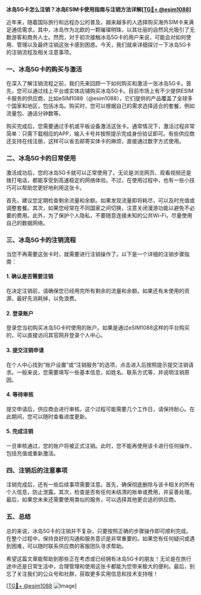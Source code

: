 **冰岛5G卡怎么注销？冰岛ESIM卡使用指南与注销方法详解[[TG💪+ @esim1088](https://t.me/s/esim1088)]**

近年来，随着国际旅行和远程办公的普及，越来越多的人选择购买海外SIM卡来满足通信需求。其中，冰岛作为北欧的一颗璀璨明珠，以其壮丽的自然风光吸引了无数游客和商务人士。然而，对于初次接触冰岛5G卡的用户来说，可能会对如何使用、管理以及最终注销这张卡感到困惑。今天，我们就来详细探讨一下冰岛5G卡的注销流程及相关注意事项。

### 一、冰岛5G卡的购买与激活

在深入了解注销流程之前，我们先来回顾一下如何购买和激活一张冰岛5G卡。首先，您可以通过线上平台或实体店铺购买冰岛5G卡。目前市场上有不少提供ESIM卡服务的供应商，比如eSIM1088（@esim1088），它们提供的产品覆盖了全球多个国家和地区，包括冰岛。购买时，您可以根据自己的需求选择适合的套餐，例如流量包、通话分钟数等。

购买完成后，您需要通过手机或平板设备激活这张卡。通常情况下，激活过程非常简单：只需下载相应的APP，输入卡号并按照提示完成身份验证即可。有些供应商还支持在线注册，这样可以省去邮寄实体卡的麻烦，直接通过数字方式使用。

### 二、冰岛5G卡的日常使用

激活成功后，您的冰岛5G卡就可以正常使用了。无论是浏览网页、观看视频还是拨打电话，都能享受到高速稳定的网络体验。不过，在使用过程中，也有一些小技巧可以帮助您更好地利用这张卡。

首先，建议您定期检查剩余流量和余额。如果发现流量即将耗尽，可以及时充值或调整套餐。其次，如果您经常在不同国家之间切换，注意关闭漫游功能以避免不必要的费用。此外，为了保护个人隐私，不要随意连接未知的公共Wi-Fi，尽量使用自己的数据网络。

### 三、冰岛5G卡的注销流程

当您不再需要这张卡时，就需要进行注销操作了。以下是一个详细的注销步骤指南：

#### 1. 确认是否需要注销
在决定注销前，请确保您已经用完所有剩余的流量和余额。如果还有未使用的资源，最好先消耗掉，以免浪费。

#### 2. 登录账户
登录您当初购买冰岛5G卡时使用的账户。如果是通过eSIM1088这样的平台购买的，可以直接访问其官网并登录个人中心。

#### 3. 提交注销申请
在个人中心找到“账户设置”或“注销服务”的选项，点击进入后按照提示提交注销请求。一般来说，您需要填写一些基本信息，如姓名、联系方式等，并说明注销原因。

#### 4. 等待审核
提交申请后，供应商会进行审核。这个过程可能需要几个工作日，请保持耐心。在此期间，您可以随时查看进度更新。

#### 5. 完成注销
一旦审核通过，您的账户将被正式注销。此时，您不能再使用该卡进行任何操作，包括充值或重新激活。

### 四、注销后的注意事项

注销完成后，还有一些后续事项需要注意。首先，确保彻底删除与该卡相关的所有个人信息，防止泄露。其次，检查是否有任何未结清的账单或费用，并妥善处理。最后，如果您未来还需要使用类似的服务，可以选择其他更合适的供应商。

### 五、总结

总的来说，冰岛5G卡的注销并不复杂，只要按照正确的步骤操作即可顺利完成。在整个过程中，保持良好的沟通和服务意识是非常重要的。如果您有任何疑问或遇到困难，可以随时联系供应商的客服团队寻求帮助。

希望这篇文章能帮助到那些正在考虑或已经拥有冰岛5G卡的朋友！无论是在旅行途中还是日常生活中，合理管理和使用这张卡都能为您带来极大的便利。最后，别忘了关注我们的公众号和社群，获取更多实用信息和技术支持哦！

[[TG💪+ @esim1088](https://t.me/s/esim1088) ![Image](https://i.postimg.cc/4NQfJmqS/Snipaste-2025-05-13-00-14-12.png)]